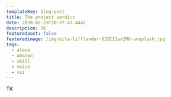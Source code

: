 ```yaml
---
templateKey: blog-post
title: The project verdict
date: 2020-02-23T20:37:41.444Z
description: TK
featuredpost: false
featuredimage: /img/eila-lifflander-63ZCI1oxIMU-unsplash.jpg
tags:
  - alexa
  - amazon
  - skill
  - voice
  - vui
---
```

TK
